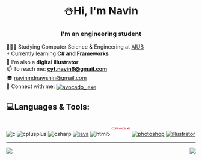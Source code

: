 <h1 align="center">⛄Hi, I'm Navin</h1>
<h3 align="center">I'm an engineering student</h3>

👩🏻‍🎓 Studying Computer Science & Engineering at [AIUB](https://www.aiub.edu/)</br>
⚡ Currently learning **C# and Frameworks**</br>
🎨 I'm also a **digital illustrator**</br>
📫 To reach me: **cyt.navin6@gmail.com**</br>
🎓 [navinmdnawshin@gmail.com](navinmdnawshin@gmail.com)</br>
🌱 Connect with me: <a href="https://instagram.com/avocado_.exe" target="blank"><img align="center" src="https://img.shields.io/badge/Instagram-%23E4405F.svg?style=for-the-badge&logo=Instagram&logoColor=white" alt="avocado_.exe" height="23" width="110" /></a>
</p>

<h2 align="left">💻Languages & Tools:</h2>
<p align="left"><img src="https://img.shields.io/badge/c-%2300599C.svg?style=for-the-badge&logo=c&logoColor=white" alt="c" width="58" height="30"/>
<img src="https://img.shields.io/badge/c++-%2300599C.svg?style=for-the-badge&logo=c%2B%2B&logoColor=white" alt="cplusplus" width="73" height="30"/>
<img src="https://img.shields.io/badge/c%23-%23239120.svg?style=for-the-badge&logo=csharp&logoColor=white" alt="csharp" width="68" height="30"/>
<a href="https://www.java.com" target="_blank" rel="noreferrer"/><img src="https://img.shields.io/badge/java-%23ED8B00.svg?style=for-the-badge&logo=openjdk&logoColor=white" alt="java" width="80" height="30"/></a>
<img src="https://img.shields.io/badge/html5-%23E34F26.svg?style=for-the-badge&logo=html5&logoColor=white" alt="html5" width="90" height="30"/>
<a href="https://www.oracle.com/" target="_blank" rel="noreferrer"/><img src="https://raw.githubusercontent.com/devicons/devicon/master/icons/oracle/oracle-original.svg" alt="oracle" width="50" height="40"/></a>
<a href="https://www.adobe.com/in/products/photoshop.html" target="_blank" rel="noreferrer"/><img src="https://www.cdnlogo.com/logos/a/88/adobe-photoshop.svg" alt="photoshop" width="32" height="32"/></a>
<a href="https://www.adobe.com/in/products/illustrator.html" target="_blank" rel="noreferrer"/><img src="https://upload.wikimedia.org/wikipedia/commons/f/fb/Adobe_Illustrator_CC_icon.svg" alt="illustrator" width="32" height="32"/></a></p>

<hr/>
<p align="start">
  <img src ="https://github-readme-stats.vercel.app/api?username=navinxqz&show_icons=true&theme=dark&hide_border=true&bg_color=00000000">
  <img align="right" height="50%" width="auto" src ="https://github-readme-stats.vercel.app/api/top-langs/?username=navinxqz&layout=compact&hide_border=true&theme=dark&bg_color=00000000">
</p>
